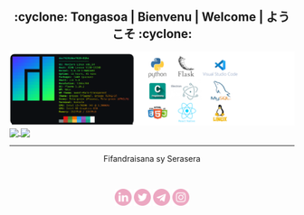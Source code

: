 
<div class="border rounded-2 mb-2">
  
  <h2 align="center">:cyclone: Tongasoa | Bienvenu | Welcome | ようこそ :cyclone:</h2>
  
  <img src="https://github.com/rootkit7628/rootkit7628/blob/main/img/tools.png" >
</div>

<a href="https://github.com/rootkit7628?tab=repositories">
  <img align="center" src="https://github-readme-stats.vercel.app/api?username=rootkit7628&show_icons=true&line_height=27&locale=en&include_all_commits=true&count_private=true&card_width=500&custom_title=Ny%20santontan'isa%20ato%20@%20GITHUB&theme=gotham" />
</a>
<a href="https://github.com/rootkit7628?tab=repositories">
  <img align="center" src="https://github-readme-stats.vercel.app/api/top-langs/?username=rootkit7628&langs_count=10&custom_title=Langage%20manavanana&hide=css,html,less,scss&card_width=450&theme=prussian" />
</a>

<hr>      
<p align=center>
  Fifandraisana sy Serasera
</p>
<br>

<p align=center>
  <a href="#"><img margin-right=20 height=30 width=30 src="https://github.com/Mahalinoro/Mahalinoro/blob/master/assets/linkedin.png"></a>
  <a href="#"><img height=30 width=30 src="https://github.com/Mahalinoro/Mahalinoro/blob/master/assets/twitter.png"></a>
  <a><img height=30 width=30 src="https://github.com/Mahalinoro/Mahalinoro/blob/master/assets/telegram.png"></a>
  <a href="#/"><img height=30 width=30 src="https://github.com/Mahalinoro/Mahalinoro/blob/master/assets/instagram.png"></a>
</p>

